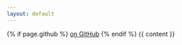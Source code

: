 ```yaml
---
layout: default
---
```


{% if page.github %}
<a href={{page.github}}>on GitHub</a>
{% endif %}
{{ content }}
